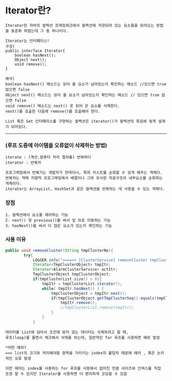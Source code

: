 # Iterator란?

    Iterator란 자바의 컬렉션 프레임워크에서 컬렉션에 저장되어 있는 요소들을 읽어오는 방법을 표준화 하였는데 그 중 하나이다.

    Iterator는 인터페이스!
    구성)
    public interface Iterator{
        boolean hasNext();
        Object next();
        void remove();
    }

    해석)
    boolean hasNext() 메소드는 읽어 올 요소가 남아있는지 확인하는 메소드 //있으면 true 없으면 false
    Object next() 메소드는 읽어 올 요소가 남아있는지 확인하는 메소드 // 있으면 true 없으면 false
    void remove() 메소드는 next() 로 읽어 온 요소를 삭제한다.
    next()를 호출한 다음에 remove()를 호출해야 한다.

    List 혹은 Set 인터페이스를 구현하는 컬렉션은 iterator()가 컬렉션의 특징에 맞게 설계가 되어있다.

---
### (루프 도중에 아이템을 오류없이 삭제하는 방법)
```
iterate : (계산,컴퓨터 처리 절차를) 반복하다
iterator : 반복자

프로그래밍에서 반복기는 개발자가 컨테이너, 특히 리스트를 순회할 수 있게 해주는 객체다.
반복자는 객체 지향적 프로그래밍에서 배열이나 그와 유사한 자료구조의 내부요소를 순회하는 객체이다.
iterator는 ArrayList, HashSet과 같은 컬렉션을 반복하는 데 사용할 수 있는 객체다.
```
### 장점
    1. 컬렉션에서 요소를 제어하는 기능
    2. next() 및 previous()를 써서 앞 뒤로 이동하는 기능
    3. hasNext()를 써서 더 많은 요소가 있는지 확인하는 기능

### 사용 이유
```java
public void removeCluster(String tmpClusterNo){
        try{
            LOGGER.info("=====> [ClusterService] removeCluster tmpClusterObject("+tmpClusterNo+") <=====");
            Iterator<TmpClusterObject> tmpItr;
            Iterator<AlarmClusterService> actItr;
            TmpClusterObject tmpClusterObject;
            if(tmpClusterList.size() > 0){
                tmpItr = tmpClusterList.iterator();
                while( tmpItr.hasNext() ) {
                    tmpClusterObject = tmpItr.next();
                    if(tmpClusterObject.getTmpClusterSeq().equals(tmpClusterNo)){
                        tmpItr.remove();
                        //tmpClusterList.remove(tmpItr);
                    }
                }
            }
```
```
데이터를 List에 담아서 조건에 맞지 않는 데이터는 삭제하려고 할 때,
루프(loop)를 돌면서 체크해서 삭제를 하는데, 일반적인 for 루프를 사용하면 예외 발생

*어떤 예외?
==> list의 크기와 처리해야할 항목을 가리키는 index의 불일치 때문에 에러 , 혹은 논리적인 오류 발생

이런 에러는 index를 사용하는 for 루프를 사용해서 없어진 만큼 사이즈와 인덱스를 직접 조정 할 수 있지만 Iterator를 사용하면 더 편리하게 코딩할 수 있음
```